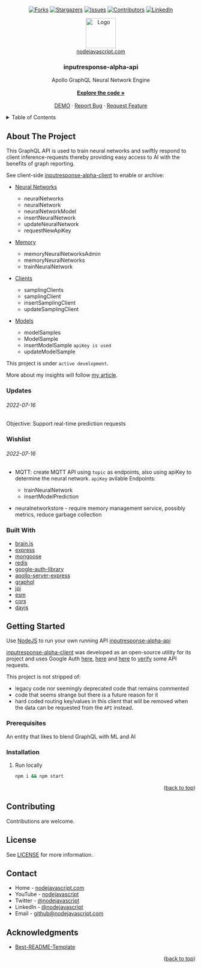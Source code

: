<div id="top"></div>

<!--
*** Thanks for checking out the Best-README-Template. If you have a suggestion
*** that would make this better, please fork the repo and create a pull request
*** or simply open an issue with the tag "enhancement".
*** Don't forget to give the project a star!
*** Thanks again! Now go create something AMAZING! :D
-->



<!-- PROJECT SHIELDS -->
<!--
*** I'm using markdown "reference style" links for readability.
*** Reference links are enclosed in brackets [ ] instead of parentheses ( ).
*** See the bottom of this document for the declaration of the reference variables
*** for contributors-url, forks-url, etc. This is an optional, concise syntax you may use.
*** https://www.markdownguide.org/basic-syntax/#reference-style-links
-->

<br />
<div align="center">

  [![Forks][forks-shield]][forks-url]
  [![Stargazers][stars-shield]][stars-url]
  [![Issues][issues-shield]][issues-url]
  [![Contributors][contributors-shield]][contributors-url]
  [![LinkedIn][linkedin-shield]][linkedin-url]

  <a href="https://nodejavascript.com?ref=githubLogo">
    <img src="https://avatars.githubusercontent.com/u/105805523?v=4" alt="Logo" width="80" height="80">
    <br />
    nodejavascript.com
  </a>

<!-- line feeds break list of a tags below -->
<h3 align="center">inputresponse-alpha-api</h3>
  <p align="center">
    Apollo GraphQL Neural Network Engine
    <br />
    <br />
    <a href="https://github.com/nodejavascript/inputresponse-alpha-api/blob/master/index.js"><strong>Explore the code »</strong></a>
    <br />
    <br />
    <a href="https://nodejavascript.com/demo-coming-soon">DEMO</a>
    ·
    <a href="https://github.com/nodejavascript/inputresponse-alpha-api/issues">Report Bug</a>
    ·
    <a href="https://github.com/nodejavascript/inputresponse-alpha-api/issues">Request Feature</a>
  </p>
</div>



<!-- TABLE OF CONTENTS -->
<details>
  <summary>Table of Contents</summary>
  <ol>
    <li>
      <a href="#about-the-project">About The Project</a>
      <ul>
        <li><a href="#built-with">Built With</a></li>
      </ul>
    </li>
    <li>
      <a href="#getting-started">Getting Started</a>
      <ul>
        <li><a href="#prerequisites">Prerequisites</a></li>
        <li><a href="#installation">Installation</a></li>
      </ul>
    </li>
    <li><a href="#contributing">Contributing</a></li>
    <li><a href="#license">License</a></li>
    <li><a href="#contact">Contact</a></li>
    <li><a href="#acknowledgments">Acknowledgments</a></li>
  </ol>
</details>



<!-- ABOUT THE PROJECT -->
## About The Project
This GraphQL API is used to train neural networks and swiftly respond to client inference-requests thereby providing easy access to AI with the benefits of graph reporting.

See client-side [inputresponse-alpha-client](https://github.com/nodejavascript/inputresponse-alpha-client) to enable or archive:

- [Neural Networks](https://github.com/nodejavascript/inputresponse-alpha-api/blob/master/src/resolvers/neuralnetwork.js)
  - neuralNetworks
  - neuralNetwork
  - neuralNetworkModel
  - insertNeuralNetwork
  - updateNeuralNetwork
  - requestNewApiKey


- [Memory](https://github.com/nodejavascript/inputresponse-alpha-api/blob/master/src/resolvers/memory.js)
  - memoryNeuralNetworksAdmin
  - memoryNeuralNetworks
  - trainNeuralNetwork


- [Clients](https://github.com/nodejavascript/inputresponse-alpha-api/blob/master/src/resolvers/samplingclient.js)
  - samplingClients
  - samplingClient
  - insertSamplingClient
  - updateSamplingClient


- [Models](https://github.com/nodejavascript/inputresponse-alpha-api/blob/master/src/resolvers/modelsample.js)
  - modelSamples
  - ModelSample
  - insertModelSample `apiKey is used`
  - updateModelSample

This project is under `active development`.

More about my insights will follow [my article](https://nodejavascript.com/a-neural-network-engine?ref=githubAbout).

### Updates

###### 2022-07-16
Objective: Support real-time prediction requests



### Wishlist

###### 2022-07-16
- MQTT: create MQTT API using `topic` as endpoints, also using apiKey to determine the neural network.
  `apiKey` avilable Endpoints:
  - trainNeuralNetwork
  - insertModelPrediction

- neuralnetworkstore - require memory management service, possibly metrics, reduce garbage collection

### Built With

* [brain.js](https://npmjs.com/package/brain.js)
* [express](https://www.npmjs.com/package/express)
* [mongoose](https://npmjs.com/package/mongoose)
* [redis](https://npmjs.com/package/redis)
* [google-auth-library](https://npmjs.com/package/apollo/google-auth-library)
* [apollo-server-express](https://npmjs.com/package/apollo-server-express)
* [graphql](https://npmjs.com/package/graphql)
* [joi](https://npmjs.com/package/joi)
* [esm](https://npmjs.com/package/esm)
* [cors](https://npmjs.com/package/cors)
* [dayjs](https://npmjs.com/package/dayjs)

<!-- GETTING STARTED -->
## Getting Started
Use [NodeJS](https://github.com/nodejs) to run your own running API [inputresponse-alpha-api](https://github.com/nodejavascript/inputresponse-alpha-api)

[inputresponse-alpha-client](https://github.com/nodejavascript/inputresponse-alpha-client) was developed as an open-source utility for its project and uses Google Auth [here](https://github.com/nodejavascript/inputresponse-alpha-api/blob/master/src/components/Login.js#L13), [here](https://github.com/nodejavascript/inputresponse-alpha-api/blob/master/src/models/Auth.js#L10) and [here](https://github.com/nodejavascript/inputresponse-alpha-api/blob/master/src/logic/googleauth.js#L5) to [verify](https://github.com/nodejavascript/inputresponse-alpha-api/blob/master/src/logic/authentication.js#L13) some API requests.

This project is not stripped of:
- legacy code nor seemingly deprecated code that remains commented
- code that seems strange but there is a future reason for it
- hard coded routing key/values in this client that will be removed when the data can be requested from the `API` instead.

### Prerequisites
An entity that likes to blend GraphQL with ML and AI

### Installation
1. Run locally
   ```sh
   npm i && npm start
   ```

<p align="right">(<a href="#top">back to top</a>)</p>

<!-- CONTRIBUTING -->
## Contributing

Contributions are welcome.

<!-- LICENSE -->
## License

See [LICENSE](https://github.com/nodejavascript/inputresponse-alpha-api/blob/master/LICENSE) for more information.

<!-- CONTACT -->
## Contact
* Home - [nodejavascript.com](https://nodejavascript.com?ref=githubContact)
* YouTube - [nodejavascript](https://www.youtube.com/channel/UCZFJHjd0c79xyj2SpB8UbJg)
* Twitter - [@nodejavascript](https://twitter.com/nodejavascript)
* LinkedIn - [@nodejavascript](https://linkedin.com/in/georgefielder)
* Email - [github@nodejavascript.com](mailto:github@nodejavascript.com)

<!-- ACKNOWLEDGMENTS -->
## Acknowledgments
* [Best-README-Template](https://github.com/othneildrew/Best-README-Template)


<p align="right">(<a href="#top">back to top</a>)</p>


<!-- MARKDOWN LINKS & IMAGES -->
<!-- https://www.markdownguide.org/basic-syntax/#reference-style-links -->
[contributors-shield]: https://img.shields.io/github/contributors/nodejavascript/inputresponse-alpha-api.svg?style=plastic
[contributors-url]: https://github.com/nodejavascript/inputresponse-alpha-api/graphs/contributors
[forks-shield]: https://img.shields.io/github/forks/nodejavascript/inputresponse-alpha-api.svg?style=plastic
[forks-url]: https://github.com/nodejavascript/inputresponse-alpha-api/network/members
[stars-shield]: https://img.shields.io/github/stars/nodejavascript/inputresponse-alpha-api.svg?style=plastic
[stars-url]: https://github.com/nodejavascript/inputresponse-alpha-api/stargazers
[issues-shield]: https://img.shields.io/github/issues/nodejavascript/inputresponse-alpha-api.svg?style=plastic
[issues-url]: https://github.com/nodejavascript/inputresponse-alpha-api/issues
[license-shield]: https://img.shields.io/github/license/nodejavascript/inputresponse-alpha-api.svg?style=plastic
[license-url]: https://github.com/nodejavascript/inputresponse-alpha-api/blob/master/LICENSE
[linkedin-shield]: https://img.shields.io/badge/-LinkedIn-black.svg??style=social&logo=appveyor
[linkedin-url]: https://linkedin.com/in/georgefielder
